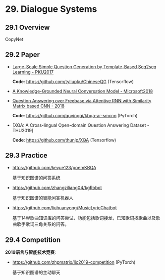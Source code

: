 
# 29. Dialogue Systems

## 29.1 Overview

CopyNet


## 29.2 Paper

- [Large-Scale Simple Question Generation by Template-Based Seq2seq Learning - PKU2017](http://tcci.ccf.org.cn/conference/2017/papers/1066.pdf)

    **Code**: <https://github.com/tyliupku/ChineseQG> (Tensorflow)

- [A Knowledge-Grounded Neural Conversation Model - Microsoft2018](https://arxiv.org/abs/1702.01932)

- [Question Answering over Freebase via Attentive RNN with Similarity Matrix based CNN - 2018](https://arxiv.org/abs/1804.03317v2)

    **Code**: <https://github.com/quyingqi/kbqa-ar-smcnn> (PyTorch)

- [XQA: A Cross-lingual Open-domain Question Answering Dataset - THU2019]

    **Code**: <https://github.com/thunlp/XQA> (Tensorflow)


## 29.3 Practice

- <https://github.com/keyue123/poemKBQA>

    基于知识图谱的问答系统

- <https://github.com/zhangziliang04/kgRobot>

    基于知识图谱的智能问答机器人

- <https://github.com/liuhuanyong/MusicLyricChatbot>

    基于14W歌曲知识库的问答尝试，功能包括歌词接龙，已知歌词找歌曲以及歌曲歌手歌词三角关系的问答。


## 29.4 Competition

**2019语言与智能技术竞赛**:

- <https://github.com/zhpmatrix/lic2019-competition> (PyTorch)

    基于知识图谱的主动聊天
